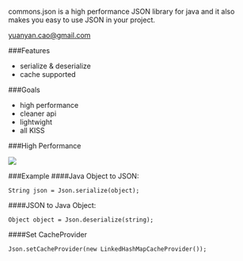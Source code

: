 commons.json is a high performance JSON library for java and it also makes you easy to use JSON in your project.

yuanyan.cao@gmail.com

###Features
* serialize & deserialize
* cache supported


###Goals
* high performance
* cleaner api
* lightwight
* all KISS

###High Performance

![](http://chart.apis.google.com/chart?cht=bhs&chco=FF0000|00FF00|0000FF,FFC6A5|DEF3BD|C6EFF7&chs=300x125&chd=s:FOE,elo&chxt=x,y&chxl=1:|commons.json|Gson|Jackson|0:||100||500||1000|&chd=t:50,40,30|30,35,30&nonsense=something_that_ends_with.png)

###Example
####Java Object to JSON:

	String json = Json.serialize(object);

####JSON to Java Object:

	Object object = Json.deserialize(string);

####Set CacheProvider

    Json.setCacheProvider(new LinkedHashMapCacheProvider());	
